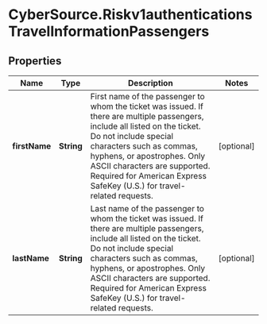 # CyberSource.Riskv1authenticationsTravelInformationPassengers

## Properties
Name | Type | Description | Notes
------------ | ------------- | ------------- | -------------
**firstName** | **String** | First name of the passenger to whom the ticket was issued. If there are multiple passengers, include all listed on the ticket. Do not include special characters such as commas, hyphens, or apostrophes. Only ASCII characters are supported. Required for American Express SafeKey (U.S.) for travel-related requests.  | [optional] 
**lastName** | **String** | Last name of the passenger to whom the ticket was issued. If there are multiple passengers, include all listed on the ticket. Do not include special characters such as commas, hyphens, or apostrophes. Only ASCII characters are supported. Required for American Express SafeKey (U.S.) for travel-related requests.  | [optional] 


